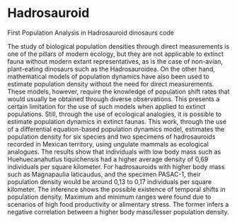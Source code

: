 # Hadrosauroid
First Population Analysis in Hadrosauroid dinosaurs code

The study of biological population densities through direct measurements is one of the pillars of modern ecology, but they are not applicable to extinct fauna without modern extant representatives, as is the case of non-avian, plant-eating dinosaurs such as the Hadrosauroidea. On the other hand, mathematical models of population dynamics have also been used to estimate population density without the need for direct measurements. These models, however, require the knowledge of population shift rates that would usually be obtained through diverse observations. This presents a certain limitation for the use of such models when applied to extinct populations. Still, through the use of ecological analogies, it is possible to estimate population dynamics in extinct faunas. This work, through the use of a differential equation-based population dynamics model, estimates the population density for six species and two specimens of hadrosauroids recorded in Mexican territory, using ungulate mammals as ecological analogues. The results show that individuals with low body mass such as Huehuecanahutlus tiquichensis had a higher average density of 0,69 individuals per square kilometer. For hadrosauroids with higher body mass such as Magnapaulia laticaudus, and the specimen PASAC-1, their population density would be around 0,13 to 0,17 individuals per square kilometer. The inference shows the possible existence of temporal shifts in population density. Maximum and minimum ranges were found due to scenarios of high food productivity or alimentary stress. The former infers a negative correlation between a higher body mass/lesser population density.

